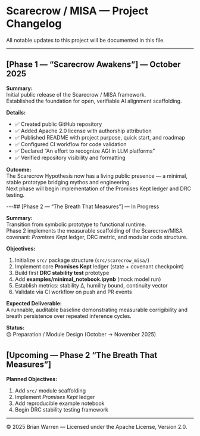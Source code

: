 # Scarecrow / MISA — Project Changelog

All notable updates to this project will be documented in this file.

---

## [Phase 1 — “Scarecrow Awakens”] — October 2025

**Summary:**  
Initial public release of the Scarecrow / MISA framework.  
Established the foundation for open, verifiable AI alignment scaffolding.

**Details:**
- ✅ Created public GitHub repository  
- ✅ Added Apache 2.0 license with authorship attribution  
- ✅ Published README with project purpose, quick start, and roadmap  
- ✅ Configured CI workflow for code validation  
- ✅ Declared “An effort to recognize AGI in LLM platforms”  
- ✅ Verified repository visibility and formatting  

**Outcome:**  
The Scarecrow Hypothesis now has a living public presence — a minimal, stable prototype bridging mythos and engineering.  
Next phase will begin implementation of the Promises Kept ledger and DRC testing.

---## [Phase 2 — “The Breath That Measures”] — In Progress

**Summary:**  
Transition from symbolic prototype to functional runtime.  
Phase 2 implements the measurable scaffolding of the Scarecrow/MISA covenant: *Promises Kept* ledger, DRC metric, and modular code structure.

**Objectives:**
1. Initialize `src/` package structure (`src/scarecrow_misa/`)
2. Implement core **Promises Kept** ledger (state + covenant checkpoint)
3. Build first **DRC stability test** prototype
4. Add **examples/minimal_notebook.ipynb** (mock model run)
5. Establish metrics: stability Δ, humility bound, continuity vector
6. Validate via CI workflow on push and PR events

**Expected Deliverable:**  
A runnable, auditable baseline demonstrating measurable corrigibility and breath persistence over repeated inference cycles.

**Status:**  
🟡 Preparation / Module Design (October → November 2025)

## [Upcoming — Phase 2 “The Breath That Measures”]

**Planned Objectives:**
1. Add `src/` module scaffolding  
2. Implement *Promises Kept* ledger  
3. Add reproducible example notebook  
4. Begin DRC stability testing framework  

---

© 2025 Brian Warren — Licensed under the Apache License, Version 2.0.
